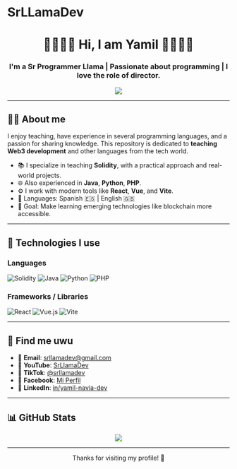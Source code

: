 # SrLLamaDev

<h1 align="center">🦙🦙🦙🦙 Hi, I am Yamil 🦙🦙🦙🦙</h1>
<h3 align="center">I'm a Sr Programmer Llama | Passionate about programming | I love the role of director.  </h3>

<p align="center">
  <img src="https://readme-typing-svg.herokuapp.com?color=36BCF7&center=true&vCenter=true&lines=Docente+de+Solidity;Amante+del+código+y+la+enseñanza;Construyendo+el+futuro+Web3" />
</p>

---

## 🧑‍🏫 About me

I enjoy teaching, have experience in several programming languages, and a passion for sharing knowledge. This repository is dedicated to **teaching Web3 development** and other languages ​​from the tech world.

- 📚 I specialize in teaching **Solidity**, with a practical approach and real-world projects.
- 🌐 Also experienced in **Java**, **Python**, **PHP**.
- ⚙️ I work with modern tools like **React**, **Vue**, and **Vite**.
- 💬 Languages: Spanish 🇪🇸 | English 🇬🇧
- 🎯 Goal: Make learning emerging technologies like blockchain more accessible.

---

## 🚀 Technologies I use

### Languages
![Solidity](https://img.shields.io/badge/Solidity-363636?style=flat&logo=solidity&logoColor=white)
![Java](https://img.shields.io/badge/Java-ED8B00?style=flat&logo=java&logoColor=white)
![Python](https://img.shields.io/badge/Python-3776AB?style=flat&logo=python&logoColor=white)
![PHP](https://img.shields.io/badge/PHP-777BB4?style=flat&logo=php&logoColor=white)

### Frameworks / Libraries
![React](https://img.shields.io/badge/React-61DAFB?style=flat&logo=react&logoColor=black)
![Vue.js](https://img.shields.io/badge/Vue.js-4FC08D?style=flat&logo=vue.js&logoColor=white)
![Vite](https://img.shields.io/badge/Vite-646CFF?style=flat&logo=vite&logoColor=white)

---

## 🎥 Find me uwu

- 📩 **Email**: [srllamadev@gmail.com](mailto:srllamadev@gmail.com)
- 🎥 **YouTube**: [SrLlamaDev](https://www.youtube.com/channel/UCACpUuuDtzfGvzUctYz-MlA)
- 🎵 **TikTok**: [@srllamadev](https://www.tiktok.com/@srllamadev)
- 👤 **Facebook**: [Mi Perfil](https://facebook.com/profile.php?id=61570256863781)
- 💼 **LinkedIn**: [in/yamil-navia-dev](https://linkedin.com/in/yamil-navia-dev)

---

## 📊 GitHub Stats

<p align="center">
  <!--<img src="https://github-readme-stats.vercel.app/api?username=srllamadev&show_icons=true&theme=radical" />-->
  <img src="https://github-readme-stats.vercel.app/api/top-langs/?username=srllamadev&layout=compact&theme=radical" />
</p>

---

<p align="center"> Thanks for visiting my profile! 🚀</p>
